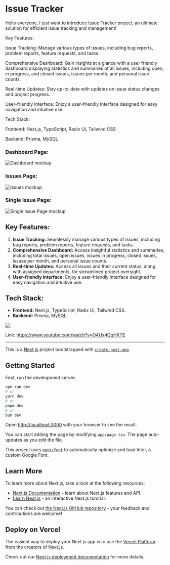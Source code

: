 # Issue Tracker

Hello everyone, I just want to introduce Issue Tracker project, an ultimate solution for efficient issue tracking and management!


Key Features:


Issue Tracking: Manage various types of issues, including bug reports, problem reports, feature requests, and tasks.


Comprehensive Dashboard: Gain insights at a glance with a user friendly dashboard displaying statistics and summaries of all issues, including open, in progress, and closed issues, issues per month, and personal issue counts.


Real-time Updates: Stay up-to-date with updates on issue status changes and project progress.


User-friendly Interface: Enjoy a user-friendly interface designed for easy navigation and intuitive use.


Tech Stack:

Frontend: Next.js, TypeScript, Radix UI, Tailwind CSS

Backend: Prisma, MySQL


### Dashboard Page:
![Dashboard mockup](https://github.com/hamza-ouaddi/issue-tracker/assets/80076862/04f6eeaf-865f-479b-b5fb-87950aa06b52)

### Issues Page:
![Issues mockup](https://github.com/hamza-ouaddi/issue-tracker/assets/80076862/71ba5db9-6828-4a87-8ec0-b2ea5c5bfba6)

### Single Issue Page:
![Single Issue Page mockup](https://github.com/hamza-ouaddi/issue-tracker/assets/80076862/83d5b139-d455-4bae-b179-721352505279)


## Key Features:

<ol>
  <li><strong>Issue Tracking:</strong> Seamlessly manage various types of issues, including bug reports, problem reports, feature requests, and tasks.</li>
  <li><strong>Comprehensive Dashboard:</strong> Access insightful statistics and summaries, including total issues, open issues, issues in progress, closed issues, issues per month, and personal issue counts.</li>
  <li><strong>Real-time Updates:</strong> Access all issues and their current status, along with assigned departments, for streamlined project oversight.</li>
  <li><strong>User-friendly Interface:</strong> Enjoy a user-friendly interface designed for easy navigation and intuitive use.</li>
</ol>


## Tech Stack:

<ul>
  <li><strong>Frontend:</strong> Next.js, TypeScript, Radix UI, Tailwind CSS.</li>
  <li><strong>Backend:</strong> Prisma, MySQL.</li>
</ul>

![](https://github.com/hamza-ouaddi/issue-tracker/assets/80076862/f139772d-3edb-43bc-bb64-374cdbc2ad3b)

Link: https://www.youtube.com/watch?v=O4Ux4QgHKTE


***

This is a [Next.js](https://nextjs.org/) project bootstrapped with [`create-next-app`](https://github.com/vercel/next.js/tree/canary/packages/create-next-app).

## Getting Started

First, run the development server:

```bash
npm run dev
# or
yarn dev
# or
pnpm dev
# or
bun dev
```

Open [http://localhost:3000](http://localhost:3000) with your browser to see the result.

You can start editing the page by modifying `app/page.tsx`. The page auto-updates as you edit the file.

This project uses [`next/font`](https://nextjs.org/docs/basic-features/font-optimization) to automatically optimize and load Inter, a custom Google Font.

## Learn More

To learn more about Next.js, take a look at the following resources:

- [Next.js Documentation](https://nextjs.org/docs) - learn about Next.js features and API.
- [Learn Next.js](https://nextjs.org/learn) - an interactive Next.js tutorial.

You can check out [the Next.js GitHub repository](https://github.com/vercel/next.js/) - your feedback and contributions are welcome!

## Deploy on Vercel

The easiest way to deploy your Next.js app is to use the [Vercel Platform](https://vercel.com/new?utm_medium=default-template&filter=next.js&utm_source=create-next-app&utm_campaign=create-next-app-readme) from the creators of Next.js.

Check out our [Next.js deployment documentation](https://nextjs.org/docs/deployment) for more details.
